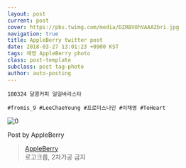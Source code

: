 ```yaml
---
layout: post
current: post
cover: https://pbs.twimg.com/media/DZRBVOhVAAAZbri.jpg
navigation: true
title: AppleBerry twitter post
date: 2018-03-27 13:01:23 +0900 KST
tags: 채영 AppleBerry photo
class: post-template
subclass: post tag-photo
author: auto-posting
---
```


```  
180324 달콤커피 일일바리스타   
  
#fromis_9 #LeeChaeYoung #프로미스나인 #이채영 #ToHeart  

```

![0](https://pbs.twimg.com/media/DZRBVOhVAAAZbri.jpg)


Post by AppleBerry

> [AppleBerry](https://twitter.com/20000514_com)  
  로고크롭, 2차가공 금지